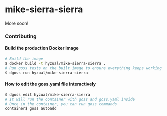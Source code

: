 # mike-sierra-sierra

More soon!

### Contributing

#### Build the production Docker image

```sh
# Build the image
$ docker build -t hyzual/mike-sierra-sierra .
# Run goss tests on the built image to ensure everything keeps working
$ dgoss run hyzual/mike-sierra-sierra
```

#### How to edit the goss.yaml file interactively

```sh
$ dgoss edit hyzual/mike-sierra-sierra
# It will run the container with goss and goss.yaml inside
# Once in the container, you can run goss commands
container$ goss autoadd
```
